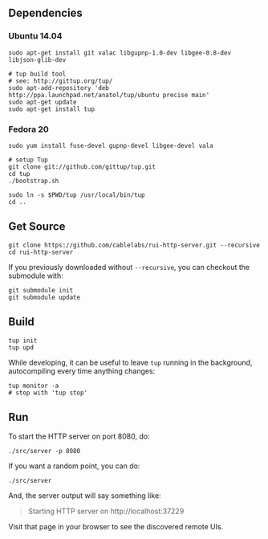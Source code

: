 ## Dependencies

### Ubuntu 14.04

    sudo apt-get install git valac libgupnp-1.0-dev libgee-0.8-dev libjson-glib-dev

    # tup build tool
    # see: http://gittup.org/tup/
    sudo apt-add-repository 'deb http://ppa.launchpad.net/anatol/tup/ubuntu precise main'
    sudo apt-get update
    sudo apt-get install tup

### Fedora 20

    sudo yum install fuse-devel gupnp-devel libgee-devel vala

    # setup Tup
    git clone git://github.com/gittup/tup.git
    cd tup
    ./bootstrap.sh

    sudo ln -s $PWD/tup /usr/local/bin/tup
    cd ..

## Get Source

    git clone https://github.com/cablelabs/rui-http-server.git --recursive
    cd rui-http-server

If you previously downloaded without `--recursive`, you can checkout the submodule with:

    git submodule init
    git submodule update

## Build

    tup init
    tup upd

While developing, it can be useful to leave `tup` running in the background, autocompiling every time anything changes:

    tup monitor -a
    # stop with 'tup stop'

## Run

To start the HTTP server on port 8080, do:

    ./src/server -p 8080

If you want a random point, you can do:

    ./src/server

And, the server output will say something like:

> Starting HTTP server on http://localhost:37229

Visit that page in your browser to see the discovered remote UIs.
